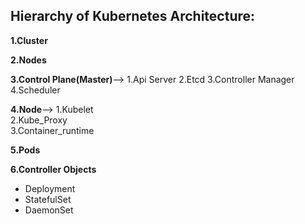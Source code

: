 ## Hierarchy of Kubernetes Architecture:

**1.Cluster**
                
**2.Nodes**
                
**3.Control Plane(Master)**-->
  1.Api Server 
  2.Etcd 
  3.Controller Manager  
  4.Scheduler 
                            
 **4.Node**-->
 1.Kubelet   
 2.Kube_Proxy   
 3.Container_runtime  
                                    
 **5.Pods**
                
 **6.Controller Objects**
 * Deployment
 * StatefulSet
 * DaemonSet
                  
                
                


